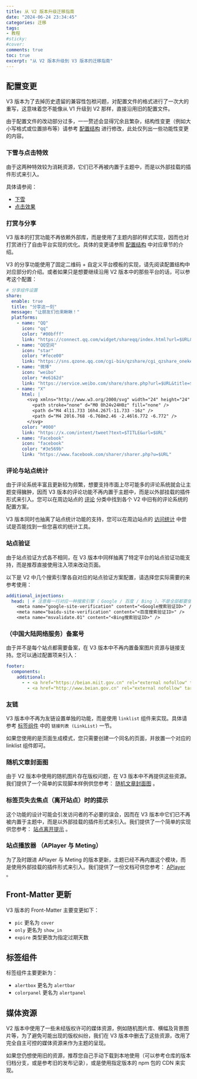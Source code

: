 ```yaml
---
title: 从 V2 版本升级迁移指南
date: "2024-06-24 23:34:45"
categories: 迁移
tags:
- 教程
#sticky:
#cover:
comments: true
toc: true
excerpt: "从 V2 版本升级到 V3 版本的迁移指南"
---
```


## 配置变更

V3 版本为了去掉历史遗留的兼容性包袱问题，对配置文件的格式进行了一次大的重写，这意味着您不能像从 V1 升级到 V2 那样，直接沿用旧的配置文件。

由于配置文件的改动部分过多，一一赘述会显得冗余且繁杂，结构性变更（例如大小写格式或位置排布等）请参考 [配置结构](/posts/configurations/) 进行修改，此处仅列出一些功能性变更的内容。

### 下雪与点击特效

由于这两种特效较为消耗资源，它们已不再被内置于主题中，而是以外部挂载的插件形式来引入。

具体请参阅：

- [下雪](https://eco.krt.moe/posts/effect-snow/)
- [点击效果](https://eco.krt.moe/posts/effect-click/)

### 打赏与分享

V3 版本的打赏功能不再依赖外部库，而是使用了主题内部的样式实现，因而也对打赏进行了自由平台实现的优化。具体的变更请参照 [配置结构](/posts/configurations/) 中对应章节的介绍。

V3 的分享功能使用了固定二维码 + 自定义平台模板的实现，请先阅读配置结构中对应部分的介绍。或者如果只是想要继续沿用 V2 版本中的那些平台的话，可以参考这个配置：

```yaml
# 分享组件设置
share:
  enable: true
  title: "分享这一刻"
  message: "让朋友们也来瞅瞅！"
  platforms:
    - name: "QQ"
      icon: "qq"
      color: "#00bfff"
      link: "https://connect.qq.com/widget/shareqq/index.html?url=$URL&title=$TITLE&desc=&summary=$SUMMARY&site=$SITE"
    - name: "QQ空间"
      icon: "star"
      color: "#fece00"
      link: "https://sns.qzone.qq.com/cgi-bin/qzshare/cgi_qzshare_onekey?url=$URL&title=$TITLE&desc=&summary=$SUMMARY&site=$SITE"
    - name: "微博"
      icon: "weibo"
      color: "#e6162d"
      link: "https://service.weibo.com/share/share.php?url=$URL&title=$TITLE"
    - name: "X"
      html: |
        <svg xmlns="http://www.w3.org/2000/svg" width="24" height="24" viewBox="0 0 24 24" fill="none" stroke="currentColor" stroke-width="2" stroke-linecap="round" stroke-linejoin="round" class="icon icon-tabler icons-tabler-outline icon-tabler-brand-x">
          <path stroke="none" d="M0 0h24v24H0z" fill="none" />
          <path d="M4 4l11.733 16h4.267l-11.733 -16z" />
          <path d="M4 20l6.768 -6.768m2.46 -2.46l6.772 -6.772" />
        </svg>
      color: "#000"
      link: "https://x.com/intent/tweet?text=$TITLE&url=$URL"
    - name: "Facebook"
      icon: "facebook"
      color: "#3e569b"
      link: "https://www.facebook.com/sharer/sharer.php?u=$URL"
```

### 评论与站点统计

由于评论系统丰富且更新较为频繁，想要支持市面上尽可能多的评论系统就会让主题变得臃肿，因而 V3 版本的评论功能不再内置于主题中，而是以外部挂载的插件形式来引入。您可以在周边站点的 [评论](https://eco.krt.moe/categories/%E8%AF%84%E8%AE%BA/) 分类中找到各个 V2 中旧有的评论系统的配置方案。

V3 版本同时也抽离了站点统计功能的支持，您可以在周边站点的 [访问统计](https://eco.krt.moe/categories/%E8%AE%BF%E9%97%AE%E7%BB%9F%E8%AE%A1/) 中尝试是否能找到一些您喜欢的统计工具。

### 站点验证

由于站点验证方式各不相同，在 V3 版本中同样抽离了特定平台的站点验证功能支持，而是推荐直接使用注入项来改动页面。

以下是 V2 中几个搜索引擎各自对应的站点验证方案配置，请选择您实际需要的来参考使用：

```yaml
additional_injections:
  head: | # 注意每一行对应一种搜索引擎（ Google / 百度 / Bing ），不是全部都要使用上的
    <meta name="google-site-verification" content="<Google搜索验证ID>" />
    <meta name="baidu-site-verification" content="<百度搜索验证ID>" />
    <meta name="msvalidate.01" content="<Bing搜索验证ID>" />
```

### （中国大陆网络服务）备案号

由于并不是每个站点都需要备案，在 V3 版本中不再内置备案图片资源与链接支持。您可以通过配置项来引入：

```yaml
footer:
  components:
    additional:
      - - <a href="https://beian.miit.gov.cn" rel="external nofollow" target="_blank">工信部备案号</a>
        - <a href="http://www.beian.gov.cn" rel="external nofollow" target="_blank"><img src="https://www.unpkg.com/hexo-theme-kratos-rebirth@2.2.0/source/images/psr.webp" width="12" height="12" loading="lazy" decoding="auto" />公安备案号</a>
```

### 友链

V3 版本中不再为友链设置单独的功能，而是使用 `linklist` 组件来实现。具体请参考 [标签组件](/posts/tag-widgets/) 中的 `链接列表 (LinkList)` 一节。

如果您使用的是页面生成模式，您只需要创建一个同名的页面，并放置一个对应的 linklist 组件即可。

### 随机文章封面图

由于 V2 版本中使用的随机图片存在版权问题，在 V3 版本中不再提供这些资源。我们提供了一个简单的实现脚本样例供您参考： [随机文章封面图](https://eco.krt.moe/posts/other-random-post-cover/) 。

### 标签页失去焦点（离开站点）时的提示

这个功能的设计可能会引发访问者的不必要的误会，因而在 V3 版本中它们已不再被内置于主题中，而是以外部挂载的插件形式来引入。我们提供了一个简单的实现供您参考： [站点离开提示](https://eco.krt.moe/posts/effect-change-title-when-leave/) 。

### 站点播放器 （APlayer 与 Meting）

为了及时跟进 APlayer 与 Meting 的版本更新，主题已经不再内置这个模块，而是使用外部挂载的插件形式来引入。我们提供了一份文档可供您参考： [APlayer](https://eco.krt.moe/posts/widget-aplayer/) 。

## Front-Matter 更新

V3 版本的 Front-Matter 主要变更如下：

- `pic` 更名为 `cover`
- `only` 更名为 `show_in`
- `expire` 类型更改为指定过期天数

## 标签组件

标签组件主要更新为：

- `alertbox` 更名为 `alertbar`
- `colorpanel` 更名为 `alertpanel`

## 媒体资源

V2 版本中使用了一些未经版权许可的媒体资源，例如随机图片库、横幅及背景图片等，为了避免可能出现的版权纠纷，我们在 V3 版本中删去了这些资源，改用了完全自主可控的媒体资源来作为主题的呈现。

如果您仍想使用旧的资源，推荐您自己手动下载到本地使用（可以参考仓库的版本归档分支，或是参考旧的发布记录），或是使用指定版本的 npm 包的 CDN 来实现。
